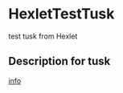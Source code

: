 # HexletTestTusk
test tusk from Hexlet
## Description for tusk
[info](https://hexlet-ru.notion.site/38fd01d380cb43efa94702b5188cfde4)